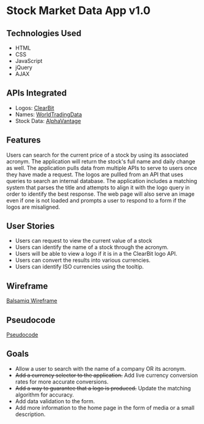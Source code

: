 # Stock Market Data App v1.0
## Technologies Used
* HTML
* CSS
* JavaScript
* jQuery
* AJAX
## APIs Integrated
* Logos: [ClearBit](https://dashboard.clearbit.com/docs#autocomplete-api)
* Names: [WorldTradingData](https://www.worldtradingdata.com/documentation)
* Stock Data: [AlphaVantage](https://www.alphavantage.co/documentation/)
## Features
Users can search for the current price of a stock by using its associated acronym. The application will return the stock's full name and daily change as well. 
The application pulls data from multiple APIs to serve to users once they have made a request.
The logos are pullled from an API that uses queries to search an internal database. The application includes a matching system that parses the title and attempts to align it with the logo query in order to identify the best response. The web page will also serve an image even if one is not loaded and prompts a user to respond to a form if the logos are misaligned.
## User Stories
* Users can request to view the current value of a stock
* Users can identify the name of a stock through the acronym.
* Users will be able to view a logo if it is in a the ClearBit logo API.
* Users can convert the results into various currencies.
* Users can identify ISO currencies using the tooltip.
## Wireframe
[Balsamiq Wireframe](https://balsamiq.cloud/siuhwm9/psuebbq)
## Pseudocode
[Pseudocode](https://drive.google.com/file/d/14o57qOiqKLFNRfv4N-TSPakvKmoaIogk/view?usp=sharing)
## Goals
* Allow a user to search with the name of a company OR its acronym.
* ~~Add a currency selector to the application.~~ Add live currency conversion rates for more accurate conversions.
* ~~Add a way to guarantee that a logo is produced.~~ Update the matching algorithm for accuracy.
* Add data validation to the form.
* Add more information to the home page in the form of media or a small description.